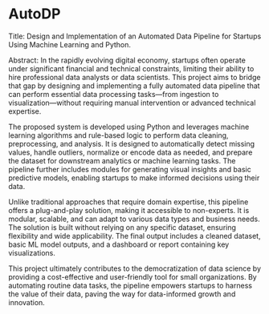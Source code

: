# AutoDP
Title: Design and Implementation of an Automated Data Pipeline for Startups Using Machine Learning and Python.

Abstract:
In the rapidly evolving digital economy, startups often operate under significant financial and technical constraints, limiting their ability to hire professional data analysts or data scientists. This project aims to bridge that gap by designing and implementing a fully automated data pipeline that can perform essential data processing tasks—from ingestion to visualization—without requiring manual intervention or advanced technical expertise.

The proposed system is developed using Python and leverages machine learning algorithms and rule-based logic to perform data cleaning, preprocessing, and analysis. It is designed to automatically detect missing values, handle outliers, normalize or encode data as needed, and prepare the dataset for downstream analytics or machine learning tasks. The pipeline further includes modules for generating visual insights and basic predictive models, enabling startups to make informed decisions using their data.

Unlike traditional approaches that require domain expertise, this pipeline offers a plug-and-play solution, making it accessible to non-experts. It is modular, scalable, and can adapt to various data types and business needs. The solution is built without relying on any specific dataset, ensuring flexibility and wide applicability. The final output includes a cleaned dataset, basic ML model outputs, and a dashboard or report containing key visualizations.

This project ultimately contributes to the democratization of data science by providing a cost-effective and user-friendly tool for small organizations. By automating routine data tasks, the pipeline empowers startups to harness the value of their data, paving the way for data-informed growth and innovation.
